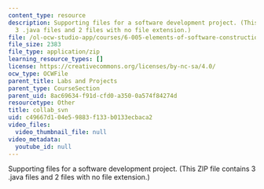 ```yaml
---
content_type: resource
description: Supporting files for a software development project. (This ZIP file contains
  3 .java files and 2 files with no file extension.)
file: /ol-ocw-studio-app/courses/6-005-elements-of-software-construction-fall-2008/c49667d104e59883f133b0133ecbaca2_collab_svn.zip
file_size: 2383
file_type: application/zip
learning_resource_types: []
license: https://creativecommons.org/licenses/by-nc-sa/4.0/
ocw_type: OCWFile
parent_title: Labs and Projects
parent_type: CourseSection
parent_uid: 8ac69634-f91d-cfd0-a350-0a574f84274d
resourcetype: Other
title: collab_svn
uid: c49667d1-04e5-9883-f133-b0133ecbaca2
video_files:
  video_thumbnail_file: null
video_metadata:
  youtube_id: null
---
```

Supporting files for a software development project. (This ZIP file contains 3 .java files and 2 files with no file extension.)